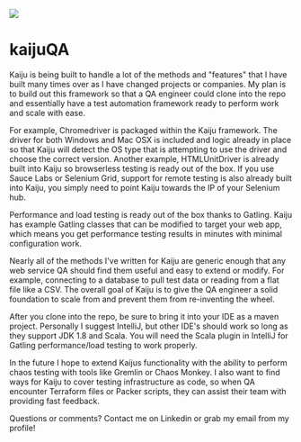 ![](https://i.pinimg.com/originals/16/72/c9/1672c9908cc1fc56b168fca54613c142.jpg)
# kaijuQA
Kaiju is being built to handle a lot of the methods and "features" that I have built many times over as I have changed projects or companies. My plan is to build out this framework so that a QA engineer could clone into the repo and essentially have a test automation framework ready to perform work and scale with ease.

For example, Chromedriver is packaged within the Kaiju framework. The driver for both Windows and Mac OSX is included and logic already in place so that Kaiju will detect the OS type that is attempting to use the driver and choose the correct version. Another example, HTMLUnitDriver is already built into Kaiju so browserless testing is ready out of the box. If you use Sauce Labs or Selenium Grid, support for remote testing is also already built into Kaiju, you simply need to point Kaiju towards the IP of your Selenium hub.

Performance and load testing is ready out of the box thanks to Gatling. Kaiju has example Gatling classes that can be modified to target your web app, which means you get performance testing results in minutes with minimal configuration work.

Nearly all of the methods I've written for Kaiju are generic enough that any web service QA should find them useful and easy to extend or modify. For example, connecting to a database to pull test data or reading from a flat file like a CSV. The overall goal of Kaiju is to give the QA engineer a solid foundation to scale from and prevent them from re-inventing the wheel.

After you clone into the repo, be sure to bring it into your IDE as a maven project. Personally I suggest IntelliJ, but other IDE's should work so long as they support JDK 1.8 and Scala. You will need the Scala plugin in IntelliJ for Gatling performance/load testing to work properly.

In the future I hope to extend Kaijus functionality with the ability to perform chaos testing with tools like Gremlin or Chaos Monkey. I also want to find ways for Kaiju to cover testing infrastructure as code, so when QA encounter Terraform files or Packer scripts, they can assist their team with providing fast feedback.

Questions or comments? Contact me on Linkedin or grab my email from my profile!


